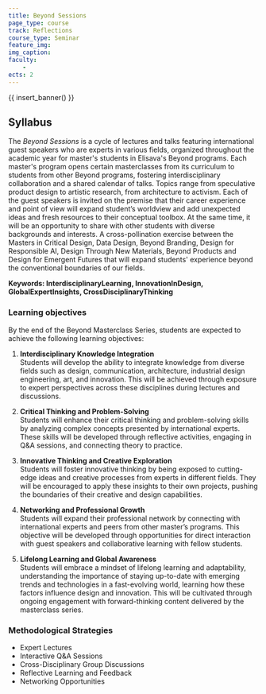 ```yaml
---
title: Beyond Sessions
page_type: course
track: Reflections
course_type: Seminar
feature_img:
img_caption:
faculty:
    - 
ects: 2
---
```


{{ insert_banner() }}

## Syllabus

The *Beyond Sessions* is a cycle of lectures and talks featuring international guest speakers who are experts in various fields, organized throughout the academic year for master's students in Elisava's Beyond programs. Each master's program opens certain masterclasses from its curriculum to students from other Beyond programs, fostering interdisciplinary collaboration and a shared calendar of talks. Topics range from speculative product design to artistic research, from architecture to activism.
Each of the guest speakers is invited on the premise that their career experience and point of view will expand student’s worldview and add unexpected ideas and fresh resources to their conceptual toolbox. At the same time, it will be an opportunity to share with other students with diverse backgrounds and interests. A cross-pollination exercise between the Masters in Critical Design, Data Design, Beyond Branding, Design for Responsible AI, Design Through New Materials, Beyond Products and Design for Emergent Futures that will expand students' experience beyond the conventional boundaries of our fields. 

**Keywords: InterdisciplinaryLearning, InnovationInDesign, GlobalExpertInsights, CrossDisciplinaryThinking**

### Learning objectives

By the end of the Beyond Masterclass Series, students are expected to achieve the following learning objectives:

1. **Interdisciplinary Knowledge Integration**  
   Students will develop the ability to integrate knowledge from diverse fields such as design, communication, architecture, industrial design engineering, art, and innovation. This will be achieved through exposure to expert perspectives across these disciplines during lectures and discussions.

2. **Critical Thinking and Problem-Solving**  
   Students will enhance their critical thinking and problem-solving skills by analyzing complex concepts presented by international experts. These skills will be developed through reflective activities, engaging in Q&A sessions, and connecting theory to practice.

3. **Innovative Thinking and Creative Exploration**  
   Students will foster innovative thinking by being exposed to cutting-edge ideas and creative processes from experts in different fields. They will be encouraged to apply these insights to their own projects, pushing the boundaries of their creative and design capabilities.

4. **Networking and Professional Growth**  
   Students will expand their professional network by connecting with international experts and peers from other master’s programs. This objective will be developed through opportunities for direct interaction with guest speakers and collaborative learning with fellow students.

5. **Lifelong Learning and Global Awareness**  
   Students will embrace a mindset of lifelong learning and adaptability, understanding the importance of staying up-to-date with emerging trends and technologies in a fast-evolving world, learning how these factors influence design and innovation. This will be cultivated through ongoing engagement with forward-thinking content delivered by the masterclass series.

### Methodological Strategies

- Expert Lectures
- Interactive Q&A Sessions
- Cross-Disciplinary Group Discussions
- Reflective Learning and Feedback
- Networking Opportunities
